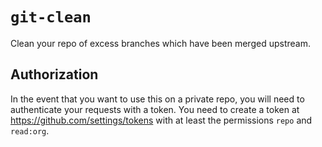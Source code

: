 # `git-clean`

Clean your repo of excess branches which have been merged upstream.

## Authorization

In the event that you want to use this on a private repo, you will need to authenticate your requests with a token.
You need to create a token at <https://github.com/settings/tokens> with at least the permissions `repo` and `read:org`.
